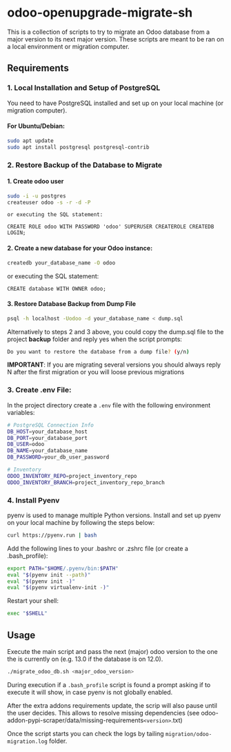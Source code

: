 # odoo-openupgrade-migrate-sh
This is a collection of scripts to try to migrate an Odoo database from a major
version to its next major version.
These scripts are meant to be ran on a local environment or migration computer.

## Requirements
### 1. Local Installation and Setup of PostgreSQL
You need to have PostgreSQL installed and set up on your local machine (or migration computer).

#### For Ubuntu/Debian:
```bash
sudo apt update
sudo apt install postgresql postgresql-contrib
```

### 2. Restore Backup of the Database to Migrate
#### 1. Create odoo user
```bash
sudo -i -u postgres
createuser odoo -s -r -d -P
```
    or executing the SQL statement:
```postgresql
CREATE ROLE odoo WITH PASSWORD 'odoo' SUPERUSER CREATEROLE CREATEDB LOGIN;
```

#### 2. Create a new database for your Odoo instance:
```bash
createdb your_database_name -O odoo
```
or executing the SQL statement:
```postgresql
CREATE database WITH OWNER odoo;
```

#### 3. Restore Database Backup from Dump File
```bash
psql -h localhost -Uodoo -d your_database_name < dump.sql
```
Alternatively to steps 2 and 3 above, you could copy the dump.sql file to the project <b>backup</b> folder and reply yes when the script prompts:
```bash
Do you want to restore the database from a dump file? (y/n)
```
<b>IMPORTANT</b>: If you are migrating several versions you should always reply N after the first migration or you will loose previous migrations


### 3. Create .env File:

In the project directory create a ``` .env ``` file with the following environment variables:
```bash
# PostgreSQL Connection Info
DB_HOST=your_database_host
DB_PORT=your_database_port
DB_USER=odoo
DB_NAME=your_database_name
DB_PASSWORD=your_db_user_password

# Inventory
ODOO_INVENTORY_REPO=project_inventory_repo
ODOO_INVENTORY_BRANCH=project_inventory_repo_branch
```

### 4. Install Pyenv
pyenv is used to manage multiple Python versions. Install and set up pyenv on your local machine by following the steps below:

```bash
curl https://pyenv.run | bash
```

Add the following lines to your .bashrc or .zshrc file (or create a .bash_profile):

```bash
export PATH="$HOME/.pyenv/bin:$PATH"
eval "$(pyenv init --path)"
eval "$(pyenv init -)"
eval "$(pyenv virtualenv-init -)"
```

Restart your shell:

```bash
exec "$SHELL"
```


## Usage
Execute the main script and pass the next (major) odoo version to the one the is currently on (e.g. 13.0 if the database is on 12.0).
```bash
./migrate_odoo_db.sh <major_odoo_version>
```
During execution if a ```.bash_profile``` script is found a prompt asking if to execute it will show, in case pyenv is not globally enabled.

After the extra addons requirements update, the scrip will also pause until the user decides. This allows to resolve missing dependencies (see odoo-addon-pypi-scraper/data/missing-requirements`<version>`.txt)

Once the script starts you can check the logs by tailing ```migration/odoo-migration.log``` folder.
